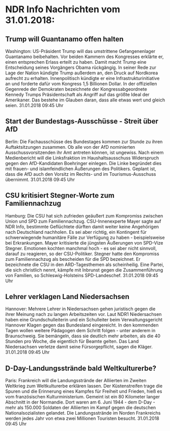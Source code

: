 # NDR Info Nachrichten vom 31.01.2018:


## Trump will Guantanamo offen halten
Washington:	US-Präsident Trump will das umstrittene Gefangenenlager Guantanamo beibehalten. Vor beiden Kammern des Kongresses erklärte er, einen entsprechen Erlass erteilt zu haben. Damit macht Trump eine Entscheidung seines Vorgängers Obama rückgängig. In seiner Rede zur Lage der Nation kündigte Trump außerdem an, den Druck auf Nordkorea aufrecht zu erhalten. Innenpolitisch kündigte er eine Infrastrukturinitiative an und forderte dafür vom Kongress 1,5 Billionen Dollar. In der offiziellen Gegenrede der Demokraten bezeichnete der Kongressabgeordnete Kennedy Trumps Präsidentschaft als Angriff auf das größte Ideal der Amerikaner. Das bestehe im Glauben daran, dass alle etwas wert und gleich seien. 31.01.2018 09:45 Uhr 

## Start der Bundestags-Ausschüsse - Streit über AfD
Berlin:	Die Fachausschüsse des Bundestages kommen zur Stunde zu ihren Auftaktsitzungen zusammen. Ob alle von der AfD nominierten Ausschussvorsitzenden ihr Amt antreten können, ist ungewiss. Nach einem Medienbericht will die Linksfraktion im Haushaltsausschuss Widerspruch gegen den AfD-Kandidaten Boehringer einlegen. Die Linke begründet dies mit frauen- und islamfeindlichen Äußerungen des Politikers. Geplant ist, dass die AfD auch den Vorsitz im Rechts- und im Tourismus-Ausschuss übernimmt. 31.01.2018 09:45 Uhr 

## CSU kritisiert Stegner-Worte zum Familiennachzug
Hamburg:	Die CSU hat sich zufrieden geäußert zum Kompromiss zwischen Union und SPD zum Familiennachzug. CSU-Innenexperte Mayer sagte auf NDR Info, bestimmte Geflüchtete dürften damit weiter keine Angehörigen nach Deutschland nachholen. Es sei aber richtig, ein Kontingent für schwerwiegende humanitäre Fälle zur Verfügung zu haben - beispielsweise bei Erkrankungen. Mayer kritisierte die jüngsten Äußerungen von SPD-Vize Stegner. Emotionen kochten manchmal hoch - es sei aber nicht sinnvoll, darauf zu reagieren, so der CSU-Politiker. Stegner hatte den Kompromiss zum Familiennachzug als bescheiden für die SPD bezeichnet. Er bezeichnete die CSU in den ARD-Tagesthemen als scheinheilig. Eine Partei, die sich christlich nennt, kämpfe mit Inbrunst gegen die Zusammenführung von Familien, so Schleswig-Holsteins SPD-Landeschef. 31.01.2018 09:45 Uhr 

## Lehrer verklagen Land Niedersachsen
Hannover: Mehrere Lehrer in Niedersachsen gehen juristisch gegen die ihrer Meinung nach zu langen Arbeitszeiten vor. Laut NDR1 Niedersachsen haben eine Grundschulleiterin und ein Schulleiter beim Verwaltungsgericht Hannover Klagen gegen das Bundesland eingereicht. In den kommenden Tagen wollen weitere Pädagogen dem Schritt folgen - unter anderem in Braunschweig. Sie bemängeln, dass sie deutlich mehr arbeiten, als die 40 Stunden pro Woche, die eigentlich für Beamte gelten. Das Land Niedersachsen verletze damit seine Fürsorgepflicht, sagen die Kläger. 31.01.2018 09:45 Uhr 

## D-Day-Landungsstrände bald Weltkulturerbe?
Paris:	Frankreich will die Landungsstrände der Alliierten im Zweiten Weltkrieg zum Weltkulturerbe erklären lassen. Der Küstenstreifen trage die Spuren und die Erinnerung eines Kampfes für Freiheit und Frieden, hieß es vom französischen Kulturministerium. Gemeint ist ein 80 Kilometer langer Abschnitt in der Normandie. Dort waren am 6. Juni 1944 - dem D-Day - mehr als 150.000 Soldaten der Alliierten im Kampf gegen die deutschen Nationalsozialisten gelandet. Die Landungsstrände im Norden Frankreichs werden jedes Jahr von etwa zwei Millionen Touristen besucht. 31.01.2018 09:45 Uhr 
